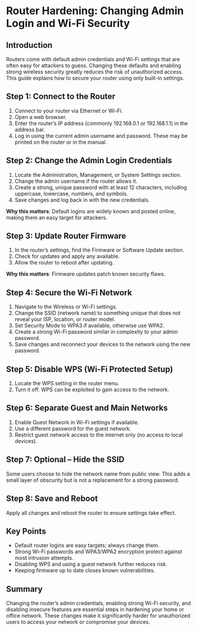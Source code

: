 # Router Hardening: Changing Admin Login and Wi-Fi Security

## Introduction
Routers come with default admin credentials and Wi-Fi settings that are often easy for attackers to guess. Changing these defaults and enabling strong wireless security greatly reduces the risk of unauthorized access. This guide explains how to secure your router using only built-in settings.

## Step 1: Connect to the Router
1. Connect to your router via Ethernet or Wi-Fi.
2. Open a web browser.
3. Enter the router’s IP address (commonly 192.168.0.1 or 192.168.1.1) in the address bar.
4. Log in using the current admin username and password. These may be printed on the router or in the manual.

## Step 2: Change the Admin Login Credentials
1. Locate the Administration, Management, or System Settings section.
2. Change the admin username if the router allows it.
3. Create a strong, unique password with at least 12 characters, including uppercase, lowercase, numbers, and symbols.
4. Save changes and log back in with the new credentials.

**Why this matters**: Default logins are widely known and posted online, making them an easy target for attackers.

## Step 3: Update Router Firmware
1. In the router’s settings, find the Firmware or Software Update section.
2. Check for updates and apply any available.
3. Allow the router to reboot after updating.

**Why this matters**: Firmware updates patch known security flaws.

## Step 4: Secure the Wi-Fi Network
1. Navigate to the Wireless or Wi-Fi settings.
2. Change the SSID (network name) to something unique that does not reveal your ISP, location, or router model.
3. Set Security Mode to WPA3 if available, otherwise use WPA2.
4. Create a strong Wi-Fi password similar in complexity to your admin password.
5. Save changes and reconnect your devices to the network using the new password.

## Step 5: Disable WPS (Wi-Fi Protected Setup)
1. Locate the WPS setting in the router menu.
2. Turn it off.
WPS can be exploited to gain access to the network.

## Step 6: Separate Guest and Main Networks
1. Enable Guest Network in Wi-Fi settings if available.
2. Use a different password for the guest network.
3. Restrict guest network access to the internet only (no access to local devices).

## Step 7: Optional – Hide the SSID
Some users choose to hide the network name from public view. This adds a small layer of obscurity but is not a replacement for a strong password.

## Step 8: Save and Reboot
Apply all changes and reboot the router to ensure settings take effect.

## Key Points
- Default router logins are easy targets; always change them.
- Strong Wi-Fi passwords and WPA3/WPA2 encryption protect against most intrusion attempts.
- Disabling WPS and using a guest network further reduces risk.
- Keeping firmware up to date closes known vulnerabilities.

## Summary
Changing the router’s admin credentials, enabling strong Wi-Fi security, and disabling insecure features are essential steps in hardening your home or office network. These changes make it significantly harder for unauthorized users to access your network or compromise your devices.


